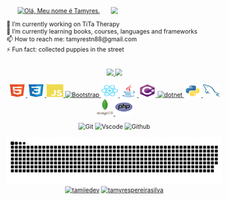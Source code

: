 <img align="right" src="https://64.media.tumblr.com/31fca450a7cf89369e51328b80f7c8d8/tumblr_mo7etqt46g1sutxdmo1_250.gif" width="260"/>

<div align="center">
  <a href="https://git.io/typing-svg">
    <img src="https://readme-typing-svg.herokuapp.com?font=Comic&size=25&color=blue&center=true&vCenter=true&width=700&lines=Hi!+Call+me+Tamie+👋🏽+Full+Stack+Developer+💻;" alt="Olá, Meu nome é Tamyres.">
  </a>
</div>
<p>
🔭 I’m currently working on TiTa Therapy
  <br>
🌱 I’m currently learning books, courses, languages and frameworks
  <br>
📫 How to reach me: tamyrestn88@gmail.com
  <br>
⚡ Fun fact: collected puppies in the street 
  </p>

<br>

<div align="center">
  <a href="https://github.com/tamyrespereirasilva">
  <img height="150em" src="https://github-readme-stats.vercel.app/api?username=tamyrespereirasilva&show_icons=true&theme=dark&include_all_commits=true&count_private=true"/>
  <img height="150em" src="https://github-readme-stats.vercel.app/api/top-langs/?username=tamyrespereirasilva&layout=compact&langs_count=7&theme=dark"/>
</div>

 <br>

<div align="center">
  <img alt="HTML" height="30" width="40" title="HTML5" src="https://raw.githubusercontent.com/devicons/devicon/master/icons/html5/html5-original.svg" />
  <img alt="CSS" height="30" width="40" title="CSS3" src="https://raw.githubusercontent.com/devicons/devicon/master/icons/css3/css3-original.svg" />
  <img alt="JavaScript" height="30" width="40" title="JavaScript" src="https://raw.githubusercontent.com/devicons/devicon/master/icons/javascript/javascript-plain.svg"/>
  <img alt="Bootstrap" height="30" width="40" title="Bootstrap" src="https://cdn.jsdelivr.net/gh/devicons/devicon/icons/bootstrap/bootstrap-plain.svg" />
  <img alt="React" height="30" width="40" title="ReactJS" src="https://raw.githubusercontent.com/devicons/devicon/master/icons/react/react-original.svg" />
  <img alt="Java" height="30" width="40" title="Java" src="https://raw.githubusercontent.com/devicons/devicon/master/icons/java/java-original.svg" />
  <img alt="Csharp" height="30" width="40" title="C#" src="https://raw.githubusercontent.com/devicons/devicon/master/icons/csharp/csharp-original.svg" />
  <img alt="dotnet" height="30" width="40" title="Dotnet"  src="https://cdn.jsdelivr.net/gh/devicons/devicon/icons/dotnetcore/dotnetcore-original.svg" />
  <img alt="Python" height="30" width="40" title="Python" src="https://raw.githubusercontent.com/devicons/devicon/master/icons/python/python-original.svg" />
  <img alt="Mysql" height="30" width="40" title="MySql" src="https://raw.githubusercontent.com/devicons/devicon/master/icons/mysql/mysql-original.svg" />
  <img src="https://raw.githubusercontent.com/devicons/devicon/master/icons/mongodb/mongodb-original-wordmark.svg" alt="mongodb" width="40" height="40"/> </a>
  <img src="https://raw.githubusercontent.com/devicons/devicon/master/icons/php/php-original.svg" alt="php" width="40" height="40"/> </a> </p>
  <img alt="Git" height="30" width="40" title="Git" src="https://cdn.jsdelivr.net/gh/devicons/devicon/icons/git/git-original.svg" />
   <img alt="Vscode" height="30" width="40" title="VSCode" src="https://cdn.jsdelivr.net/gh/devicons/devicon/icons/vscode/vscode-original.svg" />
  <img alt="Github" height="30" width="40" title="Github" src="https://cdn.jsdelivr.net/gh/devicons/devicon/icons/github/github-original.svg" />


</div>

<br>

<picture>
  <source media="(prefers-color-scheme: dark)" srcset="https://raw.githubusercontent.com/platane/platane/output/github-contribution-grid-snake-dark.svg">
  <source media="(prefers-color-scheme: light)" srcset="https://raw.githubusercontent.com/platane/platane/output/github-contribution-grid-snake.svg">
  <img alt="github contribution grid snake animation" src="https://raw.githubusercontent.com/platane/platane/output/github-contribution-grid-snake.svg">
</picture>

<br>

<div align="center">
<a href="https://twitter.com/tamiiedev" target="blank"><img align="center" src="https://raw.githubusercontent.com/rahuldkjain/github-profile-readme-generator/master/src/images/icons/Social/twitter.svg" alt="tamiiedev" height="20" width="30" /></a>
<a href="https://linkedin.com/in/tamyrespereirasilva" target="blank"><img align="center" src="https://raw.githubusercontent.com/rahuldkjain/github-profile-readme-generator/master/src/images/icons/Social/linked-in-alt.svg" alt="tamyrespereirasilva" height="20" width="30" /></a>
</div>

